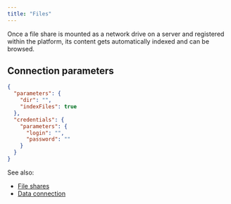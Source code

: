 ```yaml
---
title: "Files"
---
```


Once a file share is mounted as a network drive on a server and registered within the platform, its content gets
automatically
indexed and can be browsed.

## Connection parameters

```json
{
  "parameters": {
    "dir": "",
    "indexFiles": true
  },
  "credentials": {
    "parameters": {
      "login": "",
      "password": ""
    }
  }
}
```

See also:

* [File shares](../file-shares.mdx)
* [Data connection](../access.md#data-connection)
